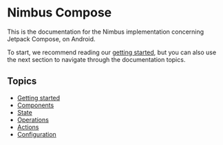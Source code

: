 # Nimbus Compose
This is the documentation for the Nimbus implementation concerning Jetpack Compose, on Android.

To start, we recommend reading our [getting started](getting-started.md), but you can also use the next section to navigate through the documentation
topics.

## Topics
- [Getting started](getting-started.md)
- [Components](component.md)
- [State](state.md)
- [Operations](operation.md)
- [Actions](action.md)
- [Configuration](configuration.md)
